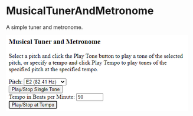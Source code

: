 MusicalTunerAndMetronome
========================

A simple tuner and metronome.

<img src="Screenshot.png" />